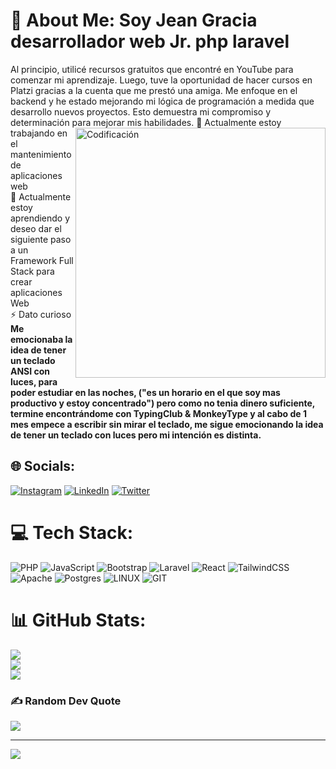 # 💫 About Me: Soy Jean Gracia desarrollador web Jr. php laravel

Al principio, utilicé recursos gratuitos que encontré en YouTube para comenzar mi aprendizaje. Luego, tuve la oportunidad de hacer cursos en Platzi gracias a la cuenta que me prestó una amiga. Me enfoque en el backend y he estado mejorando mi lógica de programación a medida que desarrollo nuevos proyectos. Esto demuestra mi compromiso y determinación para mejorar mis habilidades.
<img align="right" alt="Codificación" width="400" src="https://media1.giphy.com/media/v1.Y2lkPTc5MGI3NjExMWNiZjVjMzVkN2M0NTIzODNkYzFiNmEzYTU0YzdmZDhiNGY1MjI2MiZjdD1n/qgQUggAC3Pfv687qPC/giphy.gif">
🔭 Actualmente estoy trabajando en el mantenimiento de aplicaciones web<br>🌱 Actualmente estoy aprendiendo y deseo dar el siguiente paso a un Framework Full Stack para crear aplicaciones Web<br>⚡ Dato curioso **Me emocionaba la idea de tener un teclado ANSI con luces, para poder estudiar en las noches, ("es un horario en el que soy mas productivo y estoy concentrado") pero como no tenia dinero suficiente, termine encontrándome con TypingClub & MonkeyType y al cabo de 1 mes empece a escribir sin mirar el teclado, me sigue emocionando la idea de tener un teclado con luces pero mi intención es distinta.**


## 🌐 Socials:
[![Instagram](https://img.shields.io/badge/Instagram-%23E4405F.svg?logo=Instagram&logoColor=white)](https://instagram.com/jeangracia.exe) [![LinkedIn](https://img.shields.io/badge/LinkedIn-%230077B5.svg?logo=linkedin&logoColor=white)](https://linkedin.com/in/jeangracia) [![Twitter](https://img.shields.io/badge/Twitter-%231DA1F2.svg?logo=Twitter&logoColor=white)](https://twitter.com/gaspalucho) 

# 💻 Tech Stack:
![PHP](https://img.shields.io/badge/php-%23777BB4.svg?style=for-the-badge&logo=php&logoColor=white) ![JavaScript](https://img.shields.io/badge/javascript-%23323330.svg?style=for-the-badge&logo=javascript&logoColor=%23F7DF1E) ![Bootstrap](https://img.shields.io/badge/bootstrap-%238511FA.svg?style=for-the-badge&logo=bootstrap&logoColor=white) ![Laravel](https://img.shields.io/badge/laravel-%23FF2D20.svg?style=for-the-badge&logo=laravel&logoColor=white) ![React](https://img.shields.io/badge/react-%2320232a.svg?style=for-the-badge&logo=react&logoColor=%2361DAFB) ![TailwindCSS](https://img.shields.io/badge/tailwindcss-%2338B2AC.svg?style=for-the-badge&logo=tailwind-css&logoColor=white) ![Apache](https://img.shields.io/badge/apache-%23D42029.svg?style=for-the-badge&logo=apache&logoColor=white) ![Postgres](https://img.shields.io/badge/postgres-%23316192.svg?style=for-the-badge&logo=postgresql&logoColor=white) ![LINUX](https://img.shields.io/badge/Linux-FCC624?style=for-the-badge&logo=linux&logoColor=black) ![GIT](https://img.shields.io/badge/Git-fc6d26?style=for-the-badge&logo=git&logoColor=white)
# 📊 GitHub Stats:
![](https://github-readme-stats.vercel.app/api?username=JeanGracia&theme=calm&hide_border=false&include_all_commits=false&count_private=false)<br/>
![](https://github-readme-streak-stats.herokuapp.com/?user=JeanGracia&theme=calm&hide_border=false)<br/>
![](https://github-readme-stats.vercel.app/api/top-langs/?username=JeanGracia&theme=calm&hide_border=false&include_all_commits=false&count_private=false&layout=compact)

### ✍️ Random Dev Quote
![](https://quotes-github-readme.vercel.app/api?type=horizontal&theme=gruvbox)

---
[![](https://visitcount.itsvg.in/api?id=JeanGracia&icon=0&color=0)](https://visitcount.itsvg.in)

<!-- Proudly created with GPRM ( https://gprm.itsvg.in ) -->

